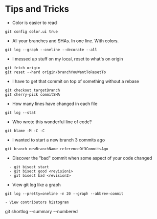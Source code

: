 Tips and Tricks
===============

- Color is easier to read
```
git config color.ui true
```

- All your branches and SHAs. In one line. With colors.
```
git log --graph --oneline --decorate --all
```

- I messed up stuff on my local, reset to what's on origin
```
git fetch origin
git reset --hard origin/branchYouWantToResetTo
```

- I have to get that commit on top of something without a rebase
```
git checkout targetBranch
git cherry-pick commitSHA 
```

- How many lines have changed in each file
```
git log --stat
```

- Who wrote this wonderful line of code?
```
git blame -M -C -C
```

- I wanted to start a new branch 3 commits ago
```
git branch newBranchName referenceOf3CommitsAgo
```

- Discover the "bad" commit when some aspect of your code changed
```
  - git bisect start
  - git bisect good <revision1>
  - git bisect bad <revision2>
```

- View git log like a graph
```
git log --pretty=oneline -n 20 --graph --abbrev-commit

- View contributors histogram
```
git shortlog --summary --numbered


